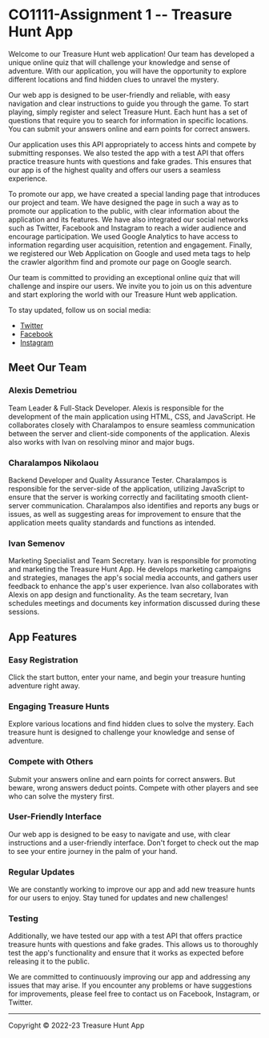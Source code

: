 # CO1111-Assignment 1 -- Treasure Hunt App

Welcome to our Treasure Hunt web application! Our team has developed a unique online quiz that will challenge
your knowledge and sense of adventure. With our application, you will have the opportunity to explore different
locations and find hidden clues to unravel the mystery.

Our web app is designed to be user-friendly and reliable, with easy navigation and clear instructions to guide
you through the game. To start playing, simply register and select Treasure Hunt. Each hunt has a set of questions
that require you to search for information in specific locations. You can submit your answers online and earn points
for correct answers.

Our application uses this API appropriately to access hints and compete by submitting responses. We also tested
the app with a test API that offers practice treasure hunts with questions and fake grades. This ensures that our
app is of the highest quality and offers our users a seamless experience.

To promote our app, we have created a special landing page that introduces our project and team. We have designed
the page in such a way as to promote our application to the public, with clear information about the application
and its features. We have also integrated our social networks such as Twitter, Facebook and Instagram to reach a wider audience
and encourage participation. We used Google Analytics to have access to information regarding user acquisition,
retention and engagement. Finally, we registered our Web Application on Google and used meta tags to help the crawler
algorithm find and promote our page on Google search.

Our team is committed to providing an exceptional online quiz that will challenge and inspire our users. We invite
you to join us on this adventure and start exploring the world with our Treasure Hunt web application.

To stay updated, follow us on social media:
- [Twitter](https://twitter.com/ACI_Group1)
- [Facebook](https://www.facebook.com/profile.php?id=100090303857547)
- [Instagram](https://z-p4.www.instagram.com/aci.team.group1/?hl=en-gb)

## Meet Our Team

### Alexis Demetriou
Team Leader & Full-Stack Developer. Alexis is responsible for the development of the main application
using HTML, CSS, and JavaScript. He collaborates closely with Charalampos to ensure seamless communication between the
server and client-side components of the application. Alexis also works with Ivan on resolving minor and major bugs.

### Charalampos Nikolaou
Backend Developer and Quality Assurance Tester. Charalampos is responsible for the server-side
of the application, utilizing JavaScript to ensure that the server is working correctly and facilitating smooth
client-server communication. Charalampos also identifies and reports any bugs or issues, as well as suggesting areas
for improvement to ensure that the application meets quality standards and functions as intended.

### Ivan Semenov
Marketing Specialist and Team Secretary. Ivan is responsible for promoting and marketing the
Treasure Hunt App. He develops marketing campaigns and strategies, manages the app's social media accounts, and gathers
user feedback to enhance the app's user experience. Ivan also collaborates with Alexis on app design and functionality.
As the team secretary, Ivan schedules meetings and documents key information discussed during these sessions.

## App Features

### Easy Registration
Click the start button, enter your name, and begin your treasure hunting adventure right away.

### Engaging Treasure Hunts
Explore various locations and find hidden clues to solve the mystery.
Each treasure hunt is designed to challenge your knowledge and sense of adventure.

### Compete with Others
Submit your answers online and earn points for correct answers. But beware, wrong answers deduct points.
Compete with other players and see who can solve the mystery first.

### User-Friendly Interface
Our web app is designed to be easy to navigate and use, with clear instructions and a user-friendly interface.
Don't forget to check out the map to see your entire journey in the palm of your hand.

### Regular Updates
We are constantly working to improve our app and add new treasure hunts for our users to enjoy.
Stay tuned for updates and new challenges!

### Testing
Additionally, we have tested our app with a test API that offers practice treasure hunts with questions and fake grades.
This allows us to thoroughly test the app's functionality and ensure that it works as expected before releasing it to the public.

We are committed to continuously improving our app and addressing any issues that may arise. If you encounter any
problems or have suggestions for improvements, please feel free to contact us on Facebook, Instagram, or Twitter.

_____________________________________
Copyright © 2022-23 Treasure Hunt App
